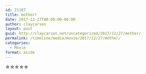 ```yaml
---
id: 21187
title: mother!
date: 2017-12-27T00:00:00-06:00
author: claycarson
layout: post
guid: http://claycarson.net/uncategorized/2017/12/27/mother/
permalink: /timeline/media/movie/2017/12/27/mother/
categories:
  - Movie
format: aside
---
```

<div class="media-details"></div>

<div class="media-creator"></div>

<div class="media-rating">☆☆☆☆☆</div>